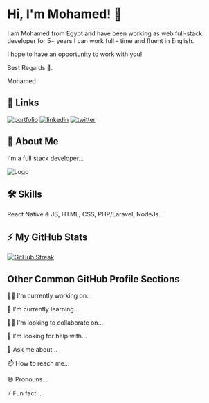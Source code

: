 
# Hi, I'm Mohamed! 👋

I am Mohamed from Egypt and have been working as web full-stack developer for 5+ years
I can work full - time and fluent in English.

I hope to have an opportunity to work with you!

Best Regards 👋.

Mohamed
## 🔗 Links
[![portfolio](https://img.shields.io/badge/my_portfolio-000?style=for-the-badge&logo=ko-fi&logoColor=white)](https://upkareno.sonorcastle.com/)
[![linkedin](https://img.shields.io/badge/linkedin-0A66C2?style=for-the-badge&logo=linkedin&logoColor=white)](https://www.linkedin.com/in/mohamed-mostafa1999/)
[![twitter](https://img.shields.io/badge/twitter-1DA1F2?style=for-the-badge&logo=twitter&logoColor=white)](https://twitter.com/Upkarenu)


## 🚀 About Me
I'm a full stack developer...


![Logo](https://matrixacademy.net/assets/img/Matrix-Acc-Logo.svg)


## 🛠 Skills
React Native & JS, HTML, CSS, PHP/Laravel, NodeJs...

## ⚡️ My GitHub Stats 

[![GitHub Streak](https://streak-stats.demolab.com?user=shopnaill&theme=highcontrast&hide_border=true&card_width=500)](https://git.io/streak-stats)


## Other Common GitHub Profile Sections
👩‍💻 I'm currently working on...

🧠 I'm currently learning...

👯‍♀️ I'm looking to collaborate on...

🤔 I'm looking for help with...

💬 Ask me about...

📫 How to reach me...

😄 Pronouns...

⚡️ Fun fact...



 
